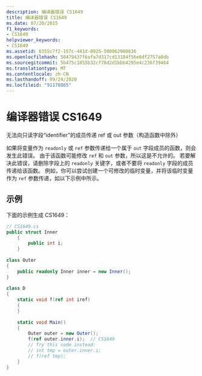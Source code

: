 ```yaml
---
description: 编译器错误 CS1649
title: 编译器错误 CS1649
ms.date: 07/20/2015
f1_keywords:
- CS1649
helpviewer_keywords:
- CS1649
ms.assetid: 6355c7f2-157c-441d-8925-500062988636
ms.openlocfilehash: 50479437f6afa7d317cd13184f56e0df2757a8db
ms.sourcegitcommit: 5b475c1855b32cf78d2d1bbb4295e4c236f39464
ms.translationtype: MT
ms.contentlocale: zh-CN
ms.lasthandoff: 09/24/2020
ms.locfileid: "91170865"
---
```

# <a name="compiler-error-cs1649"></a>编译器错误 CS1649

无法向只读字段“identifier”的成员传递 ref 或 out 参数（构造函数中除外）  
  
 如果将变量作为 `readonly` 或 `ref` 参数传递给一个属于 `out` 字段成员的函数，则会发生此错误。 由于该函数可能修改 `ref` 和 `out` 参数，所以这是不允许的。 若要解决此错误，请删除字段上的 `readonly` 关键字，或者不要将 `readonly` 字段的成员传递给该函数。 例如，你可以尝试创建一个可修改的临时变量，并将该临时变量作为 `ref` 参数传递，如以下示例中所示。  
  
## <a name="example"></a>示例  

 下面的示例生成 CS1649：  
  
```csharp  
// CS1649.cs  
public struct Inner  
    {  
        public int i;  
    }  
  
class Outer  
{  
    public readonly Inner inner = new Inner();  
}  
  
class D  
{  
    static void f(ref int iref)  
    {  
    }  
  
    static void Main()  
    {  
        Outer outer = new Outer();
        f(ref outer.inner.i);  // CS1649  
        // Try this code instead:  
        // int tmp = outer.inner.i;  
        // f(ref tmp);  
    }  
}  
```
